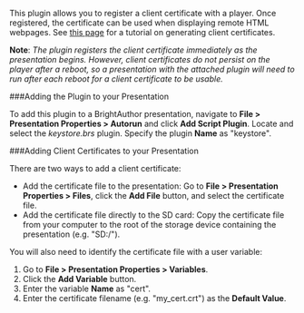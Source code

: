 <p>This plugin allows you to register a client certificate with a player. Once registered, the certificate can be used when displaying remote HTML webpages. See <a href="https://gist.github.com/mtigas/952344">this page</a> for a tutorial on generating client certificates.</p>

<p><strong>Note</strong>: <em>The plugin registers the client certificate immediately as the presentation begins. However, client certificates  do not persist on the player after a reboot, so a presentation with the attached plugin will need to run after each reboot for a client certificate to be usable.</em></p>

###Adding the Plugin to your Presentation
<p>To add this plugin to a BrightAuthor presentation, navigate to <strong>File > Presentation Properties > Autorun</strong> and click <strong>Add Script Plugin</strong>. Locate and select the <em>keystore.brs</em> plugin. Specify the plugin <strong>Name</strong> as "keystore".</p>

###Adding Client Certificates to your Presentation
<p>There are two ways to add a client certificate:</p>
<ul>
<li>Add the certificate file to the presentation: Go to <strong>File > Presentation Properties > Files</strong>, click the <strong>Add File</strong> button, and select the certificate file.</li>
<li>Add the certificate file directly to the SD card: Copy the certificate file from your computer to the root of the storage device containing the presentation (e.g. "SD:/").</li>
</ul>

<p>You will also need to identify the certificate file with a user variable:</p>
<ol>
<li>Go to <strong>File > Presentation Properties > Variables</strong>.</li>
<li>Click the <strong>Add Variable</strong> button.</li>
<li>Enter the variable <strong>Name</strong> as "cert".</li>
<li>Enter the certificate filename (e.g. "my_cert.crt") as the <strong>Default Value</strong>.</li>
</ol>
